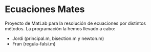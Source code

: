 # Ecuaciones Mates
 
Proyecto de MatLab para la resolución de ecuaciones por distintos métodos.
La programación la hemos llevado a cabo:
 - Jordi (principal.m, bisection.m y newton.m)
 - Fran (regula-falsi.m)
 
